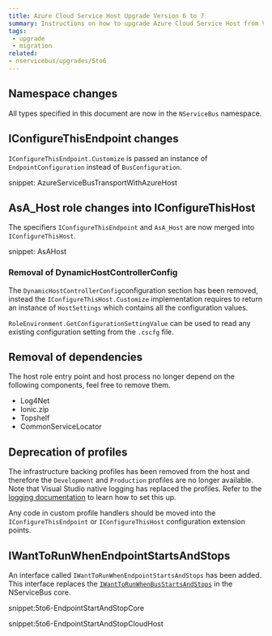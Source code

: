 ```yaml
---
title: Azure Cloud Service Host Upgrade Version 6 to 7
summary: Instructions on how to upgrade Azure Cloud Service Host from Version 6 to 7.
tags:
 - upgrade
 - migration
related:
- nservicebus/upgrades/5to6
---
```


## Namespace changes

All types specified in this document are now in the `NServiceBus` namespace.

## IConfigureThisEndpoint changes

`IConfigureThisEndpoint.Customize` is passed an instance of `EndpointConfiguration` instead of `BusConfiguration`.

snippet: AzureServiceBusTransportWithAzureHost

## AsA_Host role changes into IConfigureThisHost

The specifiers `IConfigureThisEndpoint` and `AsA_Host` are now merged into `IConfigureThisHost`. 

snippet: AsAHost

### Removal of DynamicHostControllerConfig

The `DynamicHostControllerConfig`configuration section has been removed, instead the `IConfigureThisHost.Customize` implementation requires to return an instance of `HostSettings` which contains all the configuration values. 

`RoleEnvironment.GetConfigurationSettingValue` can be used to read any existing configuration setting from the `.cscfg` file.

## Removal of dependencies

The host role entry point and host process no longer depend on the following components, feel free to remove them.

 * Log4Net
 * Ionic.zip
 * Topshelf
 * CommonServiceLocator

## Deprecation of profiles

The infrastructure backing profiles has been removed from the host and therefore the `Development` and `Production` profiles are no longer available. Note that Visual Studio native logging has replaced the profiles. Refer to the [logging documentation](/nservicebus/hosting/cloud-services-host/logging.md) to learn how to set this up.

Any code in custom profile handlers should be moved into the `IConfigureThisEndpoint` or `IConfigureThisHost` configuration extension points.

## IWantToRunWhenEndpointStartsAndStops 

An interface called `IWantToRunWhenEndpointStartsAndStops` has been added. This interface replaces the [`IWantToRunWhenBusStartsAndStops`](/nservicebus/lifecycle/endpointstartandstop.md) in the NServiceBus core.

snippet:5to6-EndpointStartAndStopCore

snippet:5to6-EndpointStartAndStopCloudHost